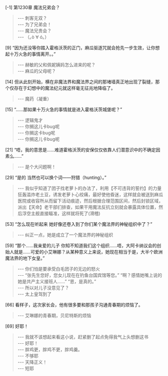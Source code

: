 
[-1] 第1230章 魔法兄弟会？
>--- 刺客无双？<br>
>--- 为了兄弟会！<br>
>--- 魔法兄贵会？<br>
>--- （｡ò ∀ ó｡）<br>

[9] “因为还没等你踏入霍格沃茨的正门，麻瓜驱逐咒就会抢先一步生效，让你想起十万火急的事情离开。。”
>--- 赫敏的父和佩妮姨妈怎么进来的呢？<br>
>--- 麻瓜的父母呢？<br>

[14] 但从此刻开始，横在非魔法界和魔法界之间的那堵墙真正地出现了裂缝，那个仅存在于幻想中的魔法纪元就这样毫无征兆地降临了。
>--- 魔药（凝重）<br>

[15] “……那如果十万火急的事情就是进入霍格沃茨城堡呢？”
>--- 逻辑鬼才<br>
>--- 你搁这儿卡bug呢<br>
>--- 你搁这卡bug呢<br>
>--- 你搁这儿卡bug呢<br>

[21] “唔，我的意思是……难道霍格沃茨的安保仅仅依靠人们潜意识中的不确定因素么……”
>--- 是个大问题啊！<br>

[29] “是的 当然也可以换个词——狩猎（hunting）。”
>--- 我似乎知道了团子找老萝卜的办法了，利用【不可违背的誓约】的力量狂轰滥炸老土豆，诱发老萝卜心绞痛，最好使他昏迷，这样就会被送到麻瓜医院或收容所从而留下活动痕迹，然后根据合理范围区间，然后封锁区域，派出【天命】老干部们排查，如果干用魔法反抗立刻就会暴露具体位置，然后浮空主舰直接瞄准，这样就将死了(滑稽)<br>

[53] “怎么现在听起来 她好像还卷入到了你们某个魔法界的神秘组织中了？”
>--- 纠正一点，她是成立了一个魔法界的神秘组织<br>

[59] “那个……我亲爱的儿子 你知不知道我们这个组织……唔，大阿卡纳议会的创始人就是……可爱的小艾琳娜？从某种意义上来说，她现在相当于是，大半个欧洲魔法界的地下女皇。”
>--- 你们怕是要承受白毛团子的无边的怒火<br>
>--- “张先生您好，您女儿现在在钓鱼台国宾馆等您。”
“啊？感情她嘴上说的她是共产主义接班人……”
“恩，是真的。”<br>
>--- 所以对儿子没意见了？<br>
>--- 太上皇驾到了<br>

[66] 看样子，这次家长会，他有很多要和那孩子沟通青春期的烦恼了。
>--- 艾琳娜的青春期，贝尼特斯的烦恼<br>

[69] 好耶！
>--- 我就不该想起来看这小说，赶紧删了起点免得我气上头想删这书<br>
>--- 好耶！<br>
>--- 胖鸡更，胖鸡不更，胖鸡羹。<br>
>--- 不够耶<br>
>--- 天降正义！<br>
>--- 短耶<br>
